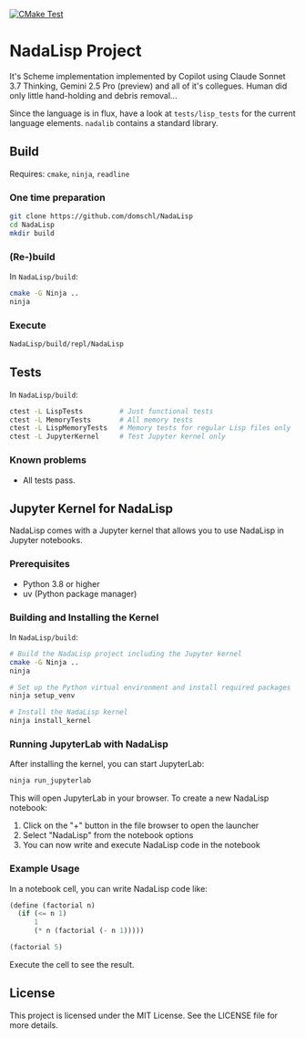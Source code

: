 [![CMake Test](https://github.com/domschl/NadaLisp/actions/workflows/cmake-test.yml/badge.svg)](https://github.com/domschl/NadaLisp/actions/workflows/cmake-test.yml)

# NadaLisp Project

It's Scheme implementation implemented by Copilot using Claude Sonnet 3.7 Thinking, Gemini 2.5 Pro (preview) and all of it's collegues. Human did only little hand-holding and debris removal...

Since the language is in flux, have a look at `tests/lisp_tests` for the current language elements. `nadalib` contains a standard library.

## Build

Requires: `cmake`, `ninja`, `readline`

### One time preparation

```bash
git clone https://github.com/domschl/NadaLisp
cd NadaLisp
mkdir build
```

### (Re-)build

In `NadaLisp/build`:

```bash
cmake -G Ninja ..
ninja
```

### Execute

```bash
NadaLisp/build/repl/NadaLisp
```

## Tests

In `NadaLisp/build`:

```bash
ctest -L LispTests         # Just functional tests
ctest -L MemoryTests       # All memory tests
ctest -L LispMemoryTests   # Memory tests for regular Lisp files only
ctest -L JupyterKernel     # Test Jupyter kernel only
```

### Known problems

- All tests pass.

## Jupyter Kernel for NadaLisp

NadaLisp comes with a Jupyter kernel that allows you to use NadaLisp in Jupyter notebooks.

### Prerequisites

- Python 3.8 or higher
- uv (Python package manager)

### Building and Installing the Kernel

In `NadaLisp/build`:

```bash
# Build the NadaLisp project including the Jupyter kernel
cmake -G Ninja ..
ninja

# Set up the Python virtual environment and install required packages
ninja setup_venv

# Install the NadaLisp kernel
ninja install_kernel
```

### Running JupyterLab with NadaLisp

After installing the kernel, you can start JupyterLab:

```bash
ninja run_jupyterlab
```

This will open JupyterLab in your browser. To create a new NadaLisp notebook:

1. Click on the "+" button in the file browser to open the launcher
2. Select "NadaLisp" from the notebook options
3. You can now write and execute NadaLisp code in the notebook

### Example Usage

In a notebook cell, you can write NadaLisp code like:

```scheme
(define (factorial n)
  (if (<= n 1)
      1
      (* n (factorial (- n 1)))))

(factorial 5)
```

Execute the cell to see the result.

## License

This project is licensed under the MIT License. See the LICENSE file for more details.
